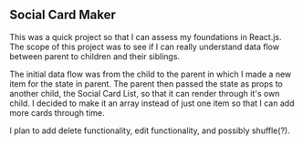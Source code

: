 ## Social Card Maker

This was a quick project so that I can assess my foundations in React.js.  The scope of this project was to see if I can really understand data flow between parent to children and their siblings.

The initial data flow was from the child to the parent in which I made a new item for the state in parent.  The parent then passed the state as props to another child, the Social Card List, so that it can render through it's own child.  I decided to make it an array instead of just one item so that I can add more cards through time. 

I plan to add delete functionality, edit functionality, and possibly shuffle(?).

